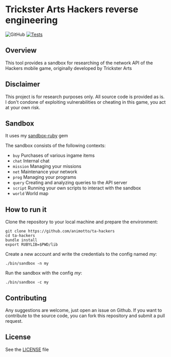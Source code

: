 # Trickster Arts Hackers reverse engineering
![GitHub](https://img.shields.io/github/license/animotto/ta-hackers)
[![Tests](https://github.com/animotto/ta-hackers/actions/workflows/tests.yml/badge.svg)](https://github.com/animotto/ta-hackers/actions/workflows/tests.yml)

## Overview
This tool provides a sandbox for researching of the network API of the Hackers mobile game, originally developed by Trickster Arts

## Disclaimer
This project is for research purposes only. All source code is provided as is. I don't condone of exploiting vulnerabilities or cheating in this game, you act at your own risk.

## Sandbox
It uses my [sandbox-ruby](https://github.com/animotto/sandbox-ruby) gem

The sandbox consists of the following contexts:
- `buy` Purchases of various ingame items
- `chat` Internal chat
- `mission` Managing your missions
- `net` Maintenance your network
- `prog` Managing your programs
- `query` Creating and analyzing queries to the API server
- `script` Running your own scripts to interact with the sandbox
- `world` World map

## How to run it

Clone the repository to your local machine and prepare the environment:
```console
git clone https://github.com/animotto/ta-hackers
cd ta-hackers
bundle install
export RUBYLIB=$PWD/lib
```

Create a new account and write the credentials to the config named *my*:
```console
./bin/sandbox -n my
```

Run the sandbox with the config *my*:
```console
./bin/sandbox -c my
```

## Contributing

Any suggestions are welcome, just open an issue on Github. If you want to contribute to the source code, you can fork this repository and submit a pull request.

## License
See the [LICENSE](LICENSE) file
